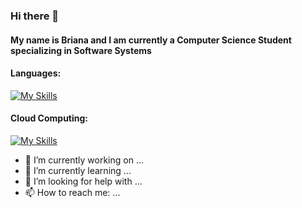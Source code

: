 ### Hi there 👋
#### My name is Briana and I am currently a Computer Science Student specializing in Software Systems
#### Languages:

[![My Skills](https://skillicons.dev/icons?i=js,html,css,py,docker,kubernetes,azure,bootstrap,cs,django,flask,java,gcp,linux&theme=light)](https://skillicons.dev)

#### Cloud Computing:

[![My Skills](https://skillicons.dev/icons?i=docker,kubernetes,azure,bootstrap,gcp&theme=light)](https://skillicons.dev)
- 🔭 I’m currently working on ...
- 🌱 I’m currently learning ...
- 🤔 I’m looking for help with ...
- 📫 How to reach me: ...

<!--
**grantbriana/grantbriana** is a ✨ _special_ ✨ repository because its `README.md` (this file) appears on your GitHub profile.

Here are some ideas to get you started:

- 🔭 I’m currently working on ...
- 🌱 I’m currently learning ...
- 👯 I’m looking to collaborate on ...
- 🤔 I’m looking for help with ...
- 💬 Ask me about ...
- 📫 How to reach me: ...
- 😄 Pronouns: ...
- ⚡ Fun fact: ...
-->

